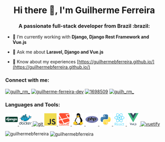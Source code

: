 <!--
**guilhermebferreira/guilhermebferreira** is a ✨ _special_ ✨ repository because its `README.md` (this file) appears on your GitHub profile.

Here are some ideas to get you started:

- 🔭 I’m currently working on ...
- 🌱 I’m currently learning ...
- 👯 I’m looking to collaborate on ...
- 🤔 I’m looking for help with ...
- 💬 Ask me about ...
- 📫 How to reach me: ...
- 😄 Pronouns: ...
- ⚡ Fun fact: ...
-->

<h1 align="center">Hi there 👋, I'm Guilherme Ferreira</h1>
<h3 align="center">A passionate full-stack developer from Brazil :brazil:</h3>


- 🔭 I’m currently working with **Django, Django Rest Framework and Vue.js**

- 💬 Ask me about **Laravel, Django and Vue.js**

- 📄 Know about my experiences [https://guilhermebferreira.github.io/](https://guilhermebferreira.github.io/)

<h3 align="left">Connect with me:</h3>
<p align="left">
<a href="https://twitter.com/guilh_rm_" target="blank"><img align="center" src="https://cdn.jsdelivr.net/npm/simple-icons@3.0.1/icons/twitter.svg" alt="guilh_rm_" height="30" width="40" /></a>
<a href="https://linkedin.com/in/guilherme-ferreira-dev" target="blank"><img align="center" src="https://cdn.jsdelivr.net/npm/simple-icons@3.0.1/icons/linkedin.svg" alt="guilherme-ferreira-dev" height="30" width="40" /></a>
<a href="https://stackoverflow.com/users/1698509" target="blank"><img align="center" src="https://cdn.jsdelivr.net/npm/simple-icons@3.0.1/icons/stackoverflow.svg" alt="1698509" height="30" width="40" /></a>
<a href="https://instagram.com/guilh_rm_" target="blank"><img align="center" src="https://cdn.jsdelivr.net/npm/simple-icons@3.0.1/icons/instagram.svg" alt="guilh_rm_" height="30" width="40" /></a>
</p>

<h3 align="left">Languages and Tools:</h3>
<p align="left"> <a href="https://www.djangoproject.com/" target="_blank"> <img src="https://raw.githubusercontent.com/devicons/devicon/master/icons/django/django-original.svg" alt="django" width="40" height="40"/> </a> <a href="https://www.docker.com/" target="_blank"> <img src="https://raw.githubusercontent.com/devicons/devicon/master/icons/docker/docker-original-wordmark.svg" alt="docker" width="40" height="40"/> </a> <a href="https://git-scm.com/" target="_blank"> <img src="https://www.vectorlogo.zone/logos/git-scm/git-scm-icon.svg" alt="git" width="40" height="40"/> </a> <a href="https://developer.mozilla.org/en-US/docs/Web/JavaScript" target="_blank"> <img src="https://raw.githubusercontent.com/devicons/devicon/master/icons/javascript/javascript-original.svg" alt="javascript" width="40" height="40"/> </a> <a href="https://laravel.com/" target="_blank"> <img src="https://raw.githubusercontent.com/devicons/devicon/master/icons/laravel/laravel-plain-wordmark.svg" alt="laravel" width="40" height="40"/> </a> <a href="https://www.linux.org/" target="_blank"> <img src="https://raw.githubusercontent.com/devicons/devicon/master/icons/linux/linux-original.svg" alt="linux" width="40" height="40"/> </a> <a href="https://www.php.net" target="_blank"> <img src="https://raw.githubusercontent.com/devicons/devicon/master/icons/php/php-original.svg" alt="php" width="40" height="40"/> </a> <a href="https://www.python.org" target="_blank"> <img src="https://raw.githubusercontent.com/devicons/devicon/master/icons/python/python-original.svg" alt="python" width="40" height="40"/> </a> <a href="https://reactjs.org/" target="_blank"> <img src="https://raw.githubusercontent.com/devicons/devicon/master/icons/react/react-original-wordmark.svg" alt="react" width="40" height="40"/> </a> <a href="https://vuejs.org/" target="_blank"> <img src="https://raw.githubusercontent.com/devicons/devicon/master/icons/vuejs/vuejs-original-wordmark.svg" alt="vuejs" width="40" height="40"/> </a> <a href="https://vuetifyjs.com/en/" target="_blank"> <img src="https://bestofjs.org/logos/vuetify.svg" alt="vuetify" width="40" height="40"/> </a> </p>

<p><img align="left" src="https://github-readme-stats.vercel.app/api/top-langs?username=guilhermebferreira&show_icons=true&locale=en&layout=compact" alt="guilhermebferreira" /></p>

<p>&nbsp;<img align="center" src="https://github-readme-stats.vercel.app/api?username=guilhermebferreira&show_icons=true&locale=en" alt="guilhermebferreira" /></p>
